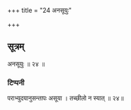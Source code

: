 +++
title = "24 अनसूयुः"

+++
## सूत्रम्
अनसूयुः ॥ २४ ॥
### टिप्पनी
पराभ्युदयानुसन्तापः असूया । तच्छीलो न स्यात् ॥ २४॥  
